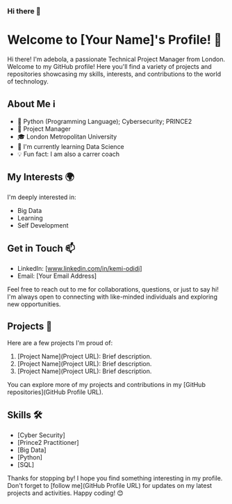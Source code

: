 ### Hi there 👋

<!--
**boagold/boagold** is a ✨ _special_ ✨ repository because its `README.md` (this file) appears on your GitHub profile.

Here are some ideas to get you started:

- 🔭 I’m currently working on ...
- 🌱 I’m currently learning ...
- 👯 I’m looking to collaborate on ...
- 🤔 I’m looking for help with ...
- 💬 Ask me about ...
- 📫 How to reach me: ...
- 😄 Pronouns: ...
- ⚡ Fun fact: ...
-->
# Welcome to [Your Name]'s Profile! 👋

Hi there! I'm adebola, a passionate Technical Project Manager from London. Welcome to my GitHub profile! Here you'll find a variety of projects and repositories showcasing my skills, interests, and contributions to the world of technology.

## About Me ℹ️

- 🌟 Python (Programming Language); Cybersecurity; PRINCE2
- 💼 Project Manager
- 🎓 London Metropolitan University
- 🌱 I'm currently learning Data Science
- 💡 Fun fact: I am also a carrer coach

## My Interests 🌍

I'm deeply interested in:

- Big Data
- Learning
- Self Development

## Get in Touch 📫

- LinkedIn: [www.linkedin.com/in/kemi-odidi]
- Email: [Your Email Address]

Feel free to reach out to me for collaborations, questions, or just to say hi! I'm always open to connecting with like-minded individuals and exploring new opportunities.

## Projects 🚀

Here are a few projects I'm proud of:

1. [Project Name](Project URL): Brief description.
2. [Project Name](Project URL): Brief description.
3. [Project Name](Project URL): Brief description.

You can explore more of my projects and contributions in my [GitHub repositories](GitHub Profile URL).

## Skills 🛠️

- [Cyber Security]
- [Prince2 Practitioner]
- [Big Data]
- [Python]
- [SQL]


Thanks for stopping by! I hope you find something interesting in my profile. Don't forget to [follow me](GitHub Profile URL) for updates on my latest projects and activities. Happy coding! 😊
